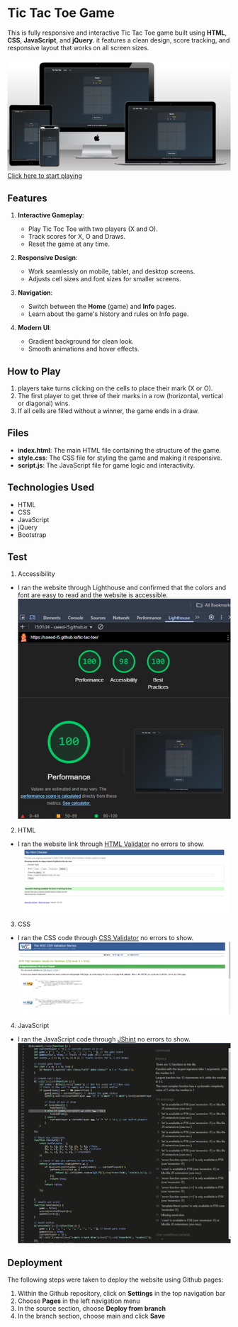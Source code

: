# Tic Tac Toe Game

This is fully responsive and interactive Tic Tac Toe game built using **HTML**, **CSS**, **JavaScript**, and **jQuery**.
it features a clean design, score tracking, and responsive layout that works on all screen sizes.

![Screenshot of responsive design](assets/image/responsive.png)
[Click here to start playing](https://saeed-l5.github.io/tic-tac-toe/)




## Features
1. **Interactive Gameplay**:
   - Play Tic Toc Toe with two players (X and O).
   - Track scores for X, O and Draws.
   - Reset the game at any time.

2. **Responsive Design**:
   - Work seamlessly on mobile, tablet, and desktop screens.
   - Adjusts cell sizes and font sizes for smaller screens.

3. **Navigation**:
   - Switch between the **Home** (game) and **Info** pages.
   - Learn about the game's history and rules on Info page.

4. **Modern UI**:
   - Gradient background for clean look.
   - Smooth animations and hover effects.

   

## How to Play
1. players take turns clicking on the cells to place their mark (X or O).
2. The first player to get three of their marks in a row (horizontal, vertical or diagonal) wins.
3. If all cells are filled without a winner, the game ends in a draw.



## Files
- **index.html**: The main HTML file containing the structure of the game.
- **style.css**: The CSS file for styling the game and making it responsive.
- **script.js**: The JavaScript file for game logic and interactivity.



## Technologies Used
- HTML
- CSS
- JavaScript
- jQuery
- Bootstrap



## Test
1. Accessibility
- I ran the website through Lighthouse and confirmed that the colors and font are easy to read and the website is accessible.
![Lighthouse test](assets/image/lighthouse.png)

2. HTML
- I ran the website link through [HTML Validator](https://validator.w3.org/nu/) no errors to show.
![W3C HTML](assets/image/w3c-html.png)

3. CSS
- I ran the CSS code through [CSS Validator](https://jigsaw.w3.org/css-validator/) no errors to show.
![W3C CSS](assets/image/w3c-css.png)

4. JavaScript
- I ran the JavaScript code through [JShint](https://jshint.com/) no errors to show.
![JShint](assets/image/jshint.png)
 
 


 ## Deployment
The following steps were taken to deploy the website using Github pages:
1. Within the Github repository, click on **Settings** in the top navigation bar
2. Choose **Pages** in the left navigation menu
3. In the source section, choose **Deploy from branch**
4. In the branch section, choose main and click **Save**

   
